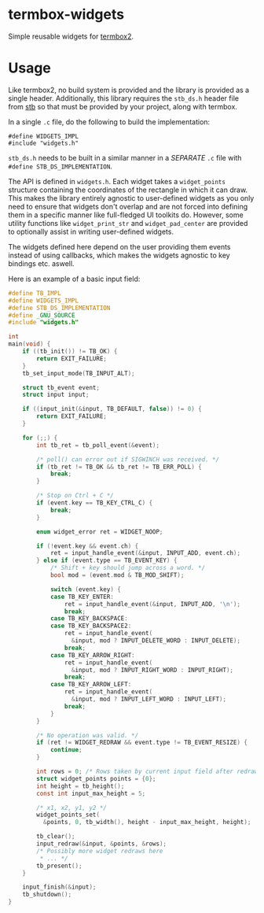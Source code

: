 # termbox-widgets

Simple reusable widgets for [termbox2](https://github.com/termbox/termbox2).

# Usage

Like termbox2, no build system is provided and the library is provided as a single header. Additionally, this library requires the `stb_ds.h` header file from [stb](https://github.com/nothings/stb) so that must be provided by your project, along with termbox.

In a single `.c` file, do the following to build the implementation:

```
#define WIDGETS_IMPL
#include "widgets.h"
```

`stb_ds.h` needs to be built in a similar manner in a _SEPARATE_ `.c` file with `#define STB_DS_IMPLEMENTATION`.

The API is defined in `widgets.h`. Each widget takes a `widget_points` structure containing the coordinates of the rectangle in which it can draw. This makes the library entirely agnostic to user-defined widgets as you only need to ensure that widgets don't overlap and are not forced into defining them in a specific manner like full-fledged UI toolkits do. However, some utility functions like `widget_print_str` and `widget_pad_center` are provided to optionally assist in writing user-defined widgets.

The widgets defined here depend on the user providing them events instead of using callbacks, which makes the widgets agnostic to key bindings etc. aswell.

Here is an example of a basic input field:

```c
#define TB_IMPL
#define WIDGETS_IMPL
#define STB_DS_IMPLEMENTATION
#define _GNU_SOURCE
#include "widgets.h"

int
main(void) {
	if ((tb_init()) != TB_OK) {
		return EXIT_FAILURE;
	}
	tb_set_input_mode(TB_INPUT_ALT);

	struct tb_event event;
	struct input input;

	if ((input_init(&input, TB_DEFAULT, false)) != 0) {
		return EXIT_FAILURE;
	}

	for (;;) {
		int tb_ret = tb_poll_event(&event);

		/* poll() can error out if SIGWINCH was received. */
		if (tb_ret != TB_OK && tb_ret != TB_ERR_POLL) {
			break;
		}

		/* Stop on Ctrl + C */
		if (event.key == TB_KEY_CTRL_C) {
			break;
		}

		enum widget_error ret = WIDGET_NOOP;

		if (!event.key && event.ch) {
			ret = input_handle_event(&input, INPUT_ADD, event.ch);
		} else if (event.type == TB_EVENT_KEY) {
			/* Shift + key should jump across a word. */
			bool mod = (event.mod & TB_MOD_SHIFT);

			switch (event.key) {
			case TB_KEY_ENTER:
				ret = input_handle_event(&input, INPUT_ADD, '\n');
				break;
			case TB_KEY_BACKSPACE:
			case TB_KEY_BACKSPACE2:
				ret = input_handle_event(
				  &input, mod ? INPUT_DELETE_WORD : INPUT_DELETE);
				break;
			case TB_KEY_ARROW_RIGHT:
				ret = input_handle_event(
				  &input, mod ? INPUT_RIGHT_WORD : INPUT_RIGHT);
				break;
			case TB_KEY_ARROW_LEFT:
				ret = input_handle_event(
				  &input, mod ? INPUT_LEFT_WORD : INPUT_LEFT);
				break;
			}
		}

		/* No operation was valid. */
		if (ret != WIDGET_REDRAW && event.type != TB_EVENT_RESIZE) {
			continue;
		}

		int rows = 0; /* Rows taken by current input field after redrawing. */
		struct widget_points points = {0};
		int height = tb_height();
		const int input_max_height = 5;

		/* x1, x2, y1, y2 */
		widget_points_set(
		  &points, 0, tb_width(), height - input_max_height, height);

		tb_clear();
		input_redraw(&input, &points, &rows);
		/* Possibly more widget redraws here
		 * ... */
		tb_present();
	}

	input_finish(&input);
	tb_shutdown();
}
```
